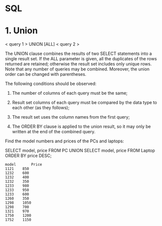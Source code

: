 # SQL

# 1. Union

< query 1 >
UNION [ALL]
< query 2 >

The UNION clause combines the results of two SELECT statements into a single result set. If the ALL parameter is given, all the duplicates of the rows returned are retained; otherwise the result set includes only unique rows. Note that any number of queries may be combined. Moreover, the union order can be changed with parentheses.

The following conditions should be observed:

  1. The number of columns of each query must be the same;

  2. Result set columns of each query must be compared by the data type to each other (as they follows);

  3. The result set uses the column names from the first query;

  4. The ORDER BY clause is applied to the union result, so it may only be written at the end of the combined query.
  
 
 Find the model numbers and prices of the PCs and laptops:
 
 SELECT model, price FROM PC
 UNION
 SELECT model, price FROM Laptop
 ORDER BY price DESC;
 
    model   	Price
    1121   	850
    1232   	600
    1232   	400
    1232   	350
    1233   	980
    1233   	950
    1233   	600
    1260   	350
    1298   	1050
    1298   	700
    1321   	970
    1750   	1200
    1752  	1150
    
    
  
    
